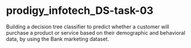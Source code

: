 # prodigy_infotech_DS-task-03
Building a decision tree classifier to predict whether a customer will purchase a product or service based on their demographic and behavioral data, by using the Bank marketing dataset.

